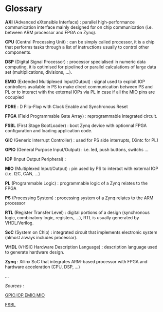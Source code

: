 # Glossary

**AXI** (Advanced eXtensible Interface) : parallel high-performance communication interface mainly designed for on chip communication (i.e. between ARM processor and FPGA on Zynq).

**CPU** (Central Processing Unit) : can be simply called processor, it is a chip that performs tasks through a list of instructions usually to control other components.

**DSP** (Digital Signal Processor) : processor specialised in numeric data computing, it is optimised for pipelined or parallel calculations of large data set (multiplications, divisions, ...).  

**EMIO** (Extended Multiplexed Input/Output) : signal used to exploit IOP controllers available in PS to make direct communication between PS and PL or to interact with the external IOPs via PL in case if all the MIO pins are occupied

**FDRE** : D Flip-Flop with Clock Enable and Synchronous Reset

**FPGA** (Field Programmable Gate Array) : reprogrammable integrated circuit.

**FSBL** (First Stage BootLoader) : boot Zynq device with optionnal FPGA configuration and loading application code.

**GIC** (Generic Interrupt Controller) : used for PS side interrupts, (Xintc for PL)

**GPIO** (General Purpose Input/Output) : i.e. led, push buttons, switchs ...

**IOP** (Input Output Peripheral) :

**MIO** (Multiplexed Input/Output) : pin used by PS to interact with external IOP (i.e. I2C, CAN, ...)

**PL** (Programmable Logic) : programmable logic of a Zynq relates to the FPGA

**PS** (Processing System) : processing system of a Zynq relates to the ARM processor

**RTL** (Register Transfer Level) : digital portions of a design (synchronous logic, combinatory logic, registers, ...), RTL is usually generated by VHDL/Verilog.

**SoC** (System on Chip) : integrated circuit that implements electronic system (almost always includes processor).

**VHDL** (VHSIC Hardware Description Language) : description language used to generate hardware design.

**Zynq** : Xilinx SoC that integrates ARM-based processor with FPGA and hardware acceleration (CPU, DSP, ...)

...

_Sources :_

[GPIO,IOP,EMIO,MIO](https://fpgawork.com/2018/12/20/implementation-of-gpio-via-mio-and-emio-in-all-programmable-soc-ap-soc-zynq-7000/)

[FSBL](https://xilinx-wiki.atlassian.net/wiki/spaces/A/pages/439124055/Zynq-7000+FSBL)